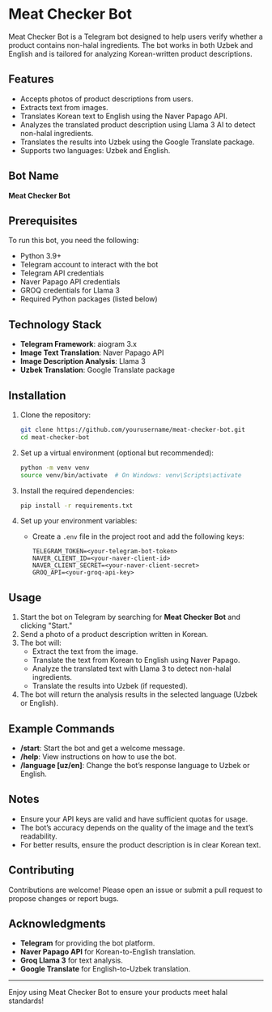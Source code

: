 # Meat Checker Bot

Meat Checker Bot is a Telegram bot designed to help users verify whether a product contains non-halal ingredients. The bot works in both Uzbek and English and is tailored for analyzing Korean-written product descriptions.

## Features
- Accepts photos of product descriptions from users.
- Extracts text from images.
- Translates Korean text to English using the Naver Papago API.
- Analyzes the translated product description using Llama 3 AI to detect non-halal ingredients.
- Translates the results into Uzbek using the Google Translate package.
- Supports two languages: Uzbek and English.

## Bot Name
**Meat Checker Bot**

## Prerequisites
To run this bot, you need the following:
- Python 3.9+
- Telegram account to interact with the bot
- Telegram API credentials
- Naver Papago API credentials
- GROQ credentials for Llama 3
- Required Python packages (listed below)

## Technology Stack
- **Telegram Framework**: aiogram 3.x
- **Image Text Translation**: Naver Papago API
- **Image Description Analysis**: Llama 3
- **Uzbek Translation**: Google Translate package

## Installation

1. Clone the repository:
    ```bash
    git clone https://github.com/yourusername/meat-checker-bot.git
    cd meat-checker-bot
    ```

2. Set up a virtual environment (optional but recommended):
    ```bash
    python -m venv venv
    source venv/bin/activate  # On Windows: venv\Scripts\activate
    ```

3. Install the required dependencies:
    ```bash
    pip install -r requirements.txt
    ```

4. Set up your environment variables:
    - Create a `.env` file in the project root and add the following keys:
      ```env
      TELEGRAM_TOKEN=<your-telegram-bot-token>
      NAVER_CLIENT_ID=<your-naver-client-id>
      NAVER_CLIENT_SECRET=<your-naver-client-secret>
      GROQ_API=<your-groq-api-key>
      ```

## Usage

1. Start the bot on Telegram by searching for **Meat Checker Bot** and clicking "Start."
2. Send a photo of a product description written in Korean.
3. The bot will:
   - Extract the text from the image.
   - Translate the text from Korean to English using Naver Papago.
   - Analyze the translated text with Llama 3 to detect non-halal ingredients.
   - Translate the results into Uzbek (if requested).
4. The bot will return the analysis results in the selected language (Uzbek or English).

## Example Commands
- **/start**: Start the bot and get a welcome message.
- **/help**: View instructions on how to use the bot.
- **/language [uz/en]**: Change the bot’s response language to Uzbek or English.


## Notes
- Ensure your API keys are valid and have sufficient quotas for usage.
- The bot’s accuracy depends on the quality of the image and the text’s readability.
- For better results, ensure the product description is in clear Korean text.


## Contributing
Contributions are welcome! Please open an issue or submit a pull request to propose changes or report bugs.

## Acknowledgments
- **Telegram** for providing the bot platform.
- **Naver Papago API** for Korean-to-English translation.
- **Groq Llama 3** for text analysis.
- **Google Translate** for English-to-Uzbek translation.

---

Enjoy using Meat Checker Bot to ensure your products meet halal standards!


